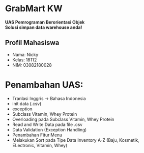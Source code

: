# GrabMart KW
 <b>UAS Pemrograman Berorientasi Objek <br> Solusi simpan data warehouse anda!</b>
 
## Profil Mahasiswa <br>
- Nama: Nicky<br> 
- Kelas: 18TI2<br> 
- NIM: 03082180028<br>

# Penambahan UAS:<br>
- Tranlasi Inggris -> Bahasa Indonesia<br>
- init data (.csv) <br>
- exception<br>
- Subclass Vitamin, Whey Protein <br>
- Overloading pada Subclass Vitamin, Whey Protein <br>
- Read and Write Data pada file .csv <br>
- Data Validation (Exception Handling) <br>
- Penambahan Fitur Menu  <br> 
- Melakukan Sort pada Tipe Data Inventory A-Z (Baju, Kosmetik, ELectronic, Vitamin, Whey)<br> 
